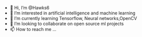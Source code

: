 - 👋 Hi, I’m @Hawks6
- 👀 I’m interested in artificial intelligence and machine learning
- 🌱 I’m currently learning Tensorflow, Neural networks,OpenCV
- 💞️ I’m looking to collaborate on open source ml projects
- 📫 How to reach me ...

<!---
Hawks6/Hawks6 is a ✨ special ✨ repository because its `README.md` (this file) appears on your GitHub profile.
You can click the Preview link to take a look at your changes.
--->
